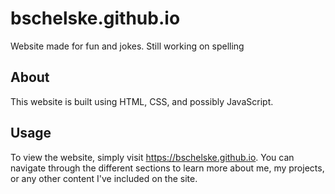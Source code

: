 # bschelske.github.io

Website made for fun and jokes. Still working on spelling

## About

This website is built using HTML, CSS, and possibly JavaScript.

## Usage

To view the website, simply visit https://bschelske.github.io. You can navigate through the different sections to learn more about me, my projects, or any other content I've included on the site.
